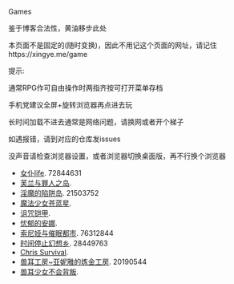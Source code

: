

Games

鉴于博客合法性，黄油移步此处

本页面不是固定的(随时变换)，因此不用记这个页面的网址，请记住https://xingye.me/game

提示:

通常RPG作可自由操作时两指齐按可打开菜单存档

手机党建议全屏+旋转浏览器再点进去玩

长时间加载不进去通常是网络问题，请换网或者开个梯子

如遇报错，请到对应的仓库发issues

没声音请检查浏览器设置，或者浏览器切换桌面版，再不行换个浏览器

*   [女仆life](https://arcxingye.github.io/MaidLife/). 72844631
*   [芙兰与罪人之岛](https://amemei.github.io/FuranToZaininNoSima/index.html).
*   [淫魔的陷阱岛](https://amemei.github.io/TrapIsland/index.html). 21503752
*   [魔法少女苍蓝星](https://amemei.github.io/MagicGirls/index.html).
*   [诅咒铠甲](https://amemei.github.io/ArmorDamned/index.html).
*   [忧郁的安娜](https://arcxingye.github.io/melancholianna/index.html).
*   [索尼娅与催眠都市](https://amemei.github.io/HypnoticCity/index.html). 76312844
*   [时间停止幻想乡](https://amemei.github.io/THEWorld/index.html). 28449763
*   [Chris Survival](https://amemei.github.io/ChrisSurvival/index.html).
*   [兽耳工房~亚妮雅的炼金工房](https://arcxingye.github.io/AnimalEarWorkshop/index.html). 20190544
*   [兽耳少女不会背叛](https://amemei.github.io/Beasteargirl/index.html).

